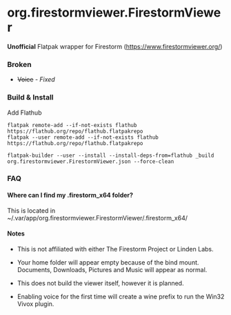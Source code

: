 # org.firestormviewer.FirestormViewer

**Unofficial** Flatpak wrapper for Firestorm (https://www.firestormviewer.org/)

### Broken
* ~~Voice~~ *- Fixed*

### Build & Install
Add Flathub
```shell
flatpak remote-add --if-not-exists flathub https://flathub.org/repo/flathub.flatpakrepo
flatpak --user remote-add --if-not-exists flathub https://flathub.org/repo/flathub.flatpakrepo
```
```shell
flatpak-builder --user --install --install-deps-from=flathub _build org.firestormviewer.FirestormViewer.json --force-clean
```

### FAQ

#### Where can I find my .firestorm_x64 folder?

This is located in ~/.var/app/org.firestormviewer.FirestormViewer/.firestorm_x64/


#### Notes
* This is not affiliated with either The Firestorm Project or Linden Labs.

* Your home folder will appear empty because of the bind mount. Documents, Downloads, Pictures and Music will appear as normal.

* This does not build the viewer itself, however it is planned.

* Enabling voice for the first time will create a wine prefix to run the Win32 Vivox plugin.